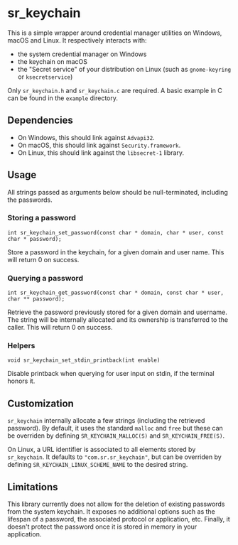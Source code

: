 # sr_keychain

This is a simple wrapper around credential manager utilities on Windows, macOS and Linux. It respectively interacts with:

* the system credential manager on Windows
* the keychain on macOS
* the "Secret service" of your distribution on Linux (such as `gnome-keyring` or `ksecretservice`)

Only `sr_keychain.h` and `sr_keychain.c` are required. A basic example in C can be found in the `example` directory.

## Dependencies

* On Windows, this should link against `Advapi32`.
* On macOS, this should link against `Security.framework`.
* On Linux, this should link against the `libsecret-1` library.

## Usage

All strings passed as arguments below should be null-terminated, including the passwords.

### Storing a password

    int sr_keychain_set_password(const char * domain, char * user, const char * password);
Store a password in the keychain, for a given domain and user name. This will return 0 on success.

### Querying a password

    int sr_keychain_get_password(const char * domain, const char * user, char ** password);
Retrieve the password previously stored for a given domain and username. The string will be internally allocated and its ownership is transferred to the caller. This will return 0 on success.

### Helpers

    void sr_keychain_set_stdin_printback(int enable)
Disable printback when querying for user input on stdin, if the terminal honors it.

## Customization

`sr_keychain` internally allocate a few strings (including the retrieved password). By default, it uses the standard `malloc` and `free` but these can be overriden by defining `SR_KEYCHAIN_MALLOC(S)` and `SR_KEYCHAIN_FREE(S)`.

On Linux, a URL identifier is associated to all elements stored by `sr_keychain`. It defaults to `"com.sr.sr_keychain"`, but can be overriden by defining `SR_KEYCHAIN_LINUX_SCHEME_NAME` to the desired string.

## Limitations

This library currently does not allow for the deletion of existing passwords from the system keychain. It exposes no additional options such as the lifespan of a password, the associated protocol or application, etc. Finally, it doesn't protect the password once it is stored in memory in your application.